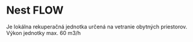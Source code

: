 # Nest FLOW

Je lokálna rekuperačná jednotka určená na vetranie obytných priestorov.  
Výkon jednotky max. 60 m3/h  

